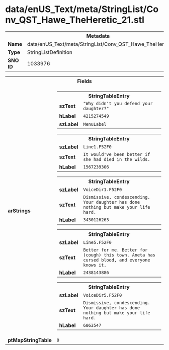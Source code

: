 <h1>data/enUS_Text/meta/StringList/Conv_QST_Hawe_TheHeretic_21.stl</h1><table><tr><th colspan="100%">Metadata</th></tr><tr><td><b>Name</b></td><td>data/enUS_Text/meta/StringList/Conv_QST_Hawe_TheHeretic_21.stl</td></tr><tr><td><b>Type</b></td><td>StringListDefinition</td></tr><tr><td><b>SNO ID</b></td><td>1033976</td></tr></table>

<table><tr><th colspan="100%">Fields</th></tr><tr><td><b>arStrings</b></td><td><table><tr><th colspan="100%">StringTableEntry</th></tr><tr><td><b>szText</b></td><td><code>"Why didn't you defend your daughter?"</code></td></tr><tr><td><b>hLabel</b></td><td><code>4215274549</code></td></tr><tr><td><b>szLabel</b></td><td><code>MenuLabel</code></td></tr></table>


<table><tr><th colspan="100%">StringTableEntry</th></tr><tr><td><b>szLabel</b></td><td><code>Line1.F52F0</code></td></tr><tr><td><b>szText</b></td><td><code>It would've been better if she had died in the wilds.</code></td></tr><tr><td><b>hLabel</b></td><td><code>1567239306</code></td></tr></table>


<table><tr><th colspan="100%">StringTableEntry</th></tr><tr><td><b>szLabel</b></td><td><code>VoiceDir1.F52F0</code></td></tr><tr><td><b>szText</b></td><td><code>Dismissive, condescending. Your daughter has done nothing but make your life hard.</code></td></tr><tr><td><b>hLabel</b></td><td><code>3430126263</code></td></tr></table>


<table><tr><th colspan="100%">StringTableEntry</th></tr><tr><td><b>szLabel</b></td><td><code>Line5.F52F0</code></td></tr><tr><td><b>szText</b></td><td><code>Better for me. Better for (cough) this town. Aneta has cursed blood, and everyone knows it.</code></td></tr><tr><td><b>hLabel</b></td><td><code>2438143886</code></td></tr></table>


<table><tr><th colspan="100%">StringTableEntry</th></tr><tr><td><b>szLabel</b></td><td><code>VoiceDir5.F52F0</code></td></tr><tr><td><b>szText</b></td><td><code>Dismissive, condescending. Your daughter has done nothing but make your life hard.</code></td></tr><tr><td><b>hLabel</b></td><td><code>6063547</code></td></tr></table>


</td></tr><tr><td><b>ptMapStringTable</b></td><td><code>0</code></td></tr></table>

